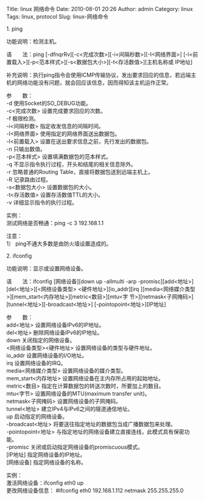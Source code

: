 Title: linux 网络命令
Date: 2010-08-01 20:26
Author: admin
Category: linux
Tags: linux, protocol
Slug: linux-网络命令

​1. ping

功能说明：检测主机。

语　　法：ping
[-dfnqrRv][-c\<完成次数\>][-i\<间隔秒数\>][-I\<网络界面\>]
[-l\<前置载入\>][-p\<范本样式\>][-s\<数据包大小\>][-t\<存活数值\>][主机名称或
IP地址]

补充说明：执行ping指令会使用ICMP传输协议，发出要求回应的信息，若远端主机的网络功能没有问题，就会回应该信息，因而得知该主机运作正常。

参　　数：  
-d 使用Socket的SO\_DEBUG功能。  
-c\<完成次数\> 设置完成要求回应的次数。  
-f 极限检测。  
-i\<间隔秒数\> 指定收发信息的间隔时间。  
-I\<网络界面\> 使用指定的网络界面送出数据包。  
-l\<前置载入\> 设置在送出要求信息之前，先行发出的数据包。  
-n 只输出数值。  
-p\<范本样式\> 设置填满数据包的范本样式。  
-q 不显示指令执行过程，开头和结尾的相关信息除外。  
-r 忽略普通的Routing Table，直接将数据包送到远端主机上。  
-R 记录路由过程。  
-s\<数据包大小\> 设置数据包的大小。  
-t\<存活数值\> 设置存活数值TTL的大小。  
-v 详细显示指令的执行过程。

实例：  
测试网络是否畅通：ping -c 3 192.168.1.1

注意：  
1） ping不通大多数是由防火墙设置造成的。

​2. ifconfig

功能说明：显示或设置网络设备。

语　　法：ifconfig [网络设备][down up -allmulti -arp
-promisc][add\<地址\>][del\<地址\>][\<网络设备类型\>
\<硬件地址\>][io\_addr][irq
][media\<网络媒介类型\>][mem\_start\<内存地址\>][metric\<数目\>][mtu\<字
节\>][netmask\<子网掩码\>][tunnel\<地址\>][-broadcast\<地址\>]
[-pointopoint\<地址\>][IP地址]

参　　数：  
add\<地址\> 设置网络设备IPv6的IP地址。  
del\<地址\> 删除网络设备IPv6的IP地址。  
down 关闭指定的网络设备。  
\<网络设备类型\>\<硬件地址\> 设置网络设备的类型与硬件地址。  
io\_addr 设置网络设备的I/O地址。  
irq 设置网络设备的IRQ。  
media\<网络媒介类型\> 设置网络设备的媒介类型。  
mem\_start\<内存地址\> 设置网络设备在主内存所占用的起始地址。  
metric\<数目\> 指定在计算数据包的转送次数时，所要加上的数目。  
mtu\<字节\> 设置网络设备的MTU(maximum transfer unit)。  
netmask\<子网掩码\> 设置网络设备的子网掩码。  
tunnel\<地址\> 建立IPv4与IPv6之间的隧道通信地址。  
up 启动指定的网络设备。  
-broadcast\<地址\> 将要送往指定地址的数据包当成广播数据包来处理。  
-pointopoint\<地址\>
与指定地址的网络设备建立直接连线，此模式具有保密功能。  
-promisc 关闭或启动指定网络设备的promiscuous模式。  
[IP地址] 指定网络设备的IP地址。  
[网络设备] 指定网络设备的名称。

实例：  
激活网络设备：ifconfig eth0 up  
更改网络设备信息： \#ifconfig eth0 192.168.1.112 netmask 255.255.255.0
